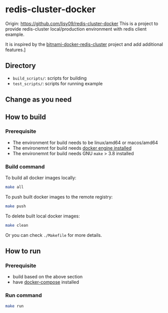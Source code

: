 # redis-cluster-docker

Origin: https://github.com/lisy09/redis-cluster-docker
This is a project to provide redis-cluster local/production environment with redis client example.

It is inspired by the [bitnami-docker-redis-cluster](https://github.com/bitnami/bitnami-docker-redis-cluster) project and add additional features.]

## Directory

- `build_scripts/`: scripts for building
- `test_scripts/`: scripts for running example

## Change as you need

## How to build

### Prerequisite

- The environment for build needs to be linux/amd64 or macos/amd64
- The environemnt for build needs [docker engine installed](https://docs.docker.com/engine/install/)
- The environemnt for build needs GNU `make` > 3.8 installed

### Build command

To build all docker images locally:
```bash
make all
```

To push built docker images to the remote registry:
```bash
make push
```

To delete built local docker images:
```bash
make clean
```

Or you can check `./Makefile` for more details.

## How to run

### Prerequisite

- build based on the above section
- have [docker-compose](https://docs.docker.com/compose/install/) installed

### Run command

```bash
make run
```